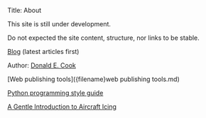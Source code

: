 Title: About   

This site is still under development.

Do not expected the site content, structure, nor links to be stable.

[Blog](blog.html) (latest articles first)
  
Author: [Donald E. Cook]({filename}donald-cook.md)  

[Web publishing tools]({filename}web publishing tools.md)  

[Python programming style guide]({filename}python_style_guide.md)  

[A Gentle Introduction to Aircraft Icing]({filename}a_gentle_introduction_to_aircraft_icing.md)  
